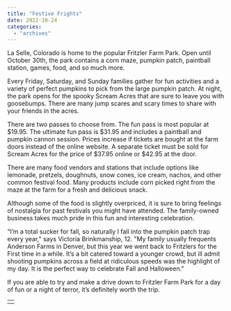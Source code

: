 ```yaml
---
title: "Festive Frights"
date: 2022-10-24
categories: 
  - "archives"
---
```


La Selle, Colorado is home to the popular Fritzler Farm Park. Open until October 30th, the park contains a corn maze, pumpkin patch, paintball station, games, food, and so much more.

Every Friday, Saturday, and Sunday families gather for fun activities and a variety of perfect pumpkins to pick from the large pumpkin patch. At night, the park opens for the spooky Scream Acres that are sure to leave you with goosebumps. There are many jump scares and scary times to share with your friends in the acres.

There are two passes to choose from. The fun pass is most popular at $19.95. The ultimate fun pass is $31.95 and includes a paintball and pumpkin cannon session. Prices increase if tickets are bought at the farm doors instead of the online website. A separate ticket must be sold for Scream Acres for the price of $37.95 online or $42.95 at the door.

There are many food vendors and stations that include options like lemonade, pretzels, doughnuts, snow cones, ice cream, nachos, and other common festival food. Many products include corn picked right from the maze at the farm for a fresh and delicious snack.

Although some of the food is slightly overpriced, it is sure to bring feelings of nostalgia for past festivals you might have attended. The family-owned business takes much pride in this fun and interesting celebration.

“I’m a total sucker for fall, so naturally I fall into the pumpkin patch trap every year," says Victoria Brinkmanship, 12. "My family usually frequents Anderson Farms in Denver, but this year we went back to Fritzlers for the First time in a while. It’s a bit catered toward a younger crowd, but ill admit shooting pumpkins across a field at ridiculous speeds was the highlight of my day. It is the perfect way to celebrate Fall and Halloween."

If you are able to try and make a drive down to Fritzler Farm Park for a day of fun or a night of terror, it’s definitely worth the trip.

|  |
| --- |
|  |  |
